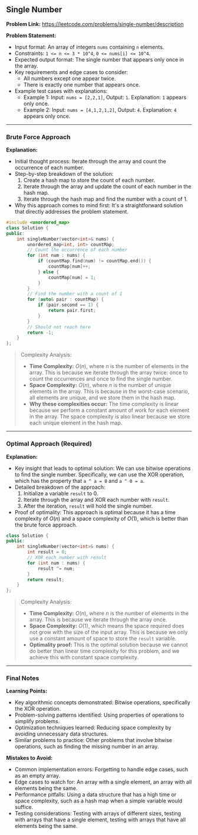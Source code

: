 ## Single Number

**Problem Link:** https://leetcode.com/problems/single-number/description

**Problem Statement:**
- Input format: An array of integers `nums` containing `n` elements.
- Constraints: `1 <= n <= 3 * 10^4`, `0 <= nums[i] <= 10^4`.
- Expected output format: The single number that appears only once in the array.
- Key requirements and edge cases to consider: 
    - All numbers except one appear twice.
    - There is exactly one number that appears once.
- Example test cases with explanations: 
    - Example 1: Input: `nums = [2,2,1]`, Output: `1`. Explanation: `1` appears only once.
    - Example 2: Input: `nums = [4,1,2,1,2]`, Output: `4`. Explanation: `4` appears only once.

---

### Brute Force Approach

**Explanation:**
- Initial thought process: Iterate through the array and count the occurrence of each number.
- Step-by-step breakdown of the solution: 
    1. Create a hash map to store the count of each number.
    2. Iterate through the array and update the count of each number in the hash map.
    3. Iterate through the hash map and find the number with a count of 1.
- Why this approach comes to mind first: It's a straightforward solution that directly addresses the problem statement.

```cpp
#include <unordered_map>
class Solution {
public:
    int singleNumber(vector<int>& nums) {
        unordered_map<int, int> countMap;
        // Count the occurrence of each number
        for (int num : nums) {
            if (countMap.find(num) != countMap.end()) {
                countMap[num]++;
            } else {
                countMap[num] = 1;
            }
        }
        // Find the number with a count of 1
        for (auto& pair : countMap) {
            if (pair.second == 1) {
                return pair.first;
            }
        }
        // Should not reach here
        return -1;
    }
};
```

> Complexity Analysis:
> - **Time Complexity:** $O(n)$, where $n$ is the number of elements in the array. This is because we iterate through the array twice: once to count the occurrences and once to find the single number.
> - **Space Complexity:** $O(n)$, where $n$ is the number of unique elements in the array. This is because in the worst-case scenario, all elements are unique, and we store them in the hash map.
> - **Why these complexities occur:** The time complexity is linear because we perform a constant amount of work for each element in the array. The space complexity is also linear because we store each unique element in the hash map.

---

### Optimal Approach (Required)

**Explanation:**
- Key insight that leads to optimal solution: We can use bitwise operations to find the single number. Specifically, we can use the XOR operation, which has the property that `a ^ a = 0` and `a ^ 0 = a`.
- Detailed breakdown of the approach: 
    1. Initialize a variable `result` to 0.
    2. Iterate through the array and XOR each number with `result`.
    3. After the iteration, `result` will hold the single number.
- Proof of optimality: This approach is optimal because it has a time complexity of $O(n)$ and a space complexity of $O(1)$, which is better than the brute force approach.

```cpp
class Solution {
public:
    int singleNumber(vector<int>& nums) {
        int result = 0;
        // XOR each number with result
        for (int num : nums) {
            result ^= num;
        }
        return result;
    }
};
```

> Complexity Analysis:
> - **Time Complexity:** $O(n)$, where $n$ is the number of elements in the array. This is because we iterate through the array once.
> - **Space Complexity:** $O(1)$, which means the space required does not grow with the size of the input array. This is because we only use a constant amount of space to store the `result` variable.
> - **Optimality proof:** This is the optimal solution because we cannot do better than linear time complexity for this problem, and we achieve this with constant space complexity.

---

### Final Notes

**Learning Points:**
- Key algorithmic concepts demonstrated: Bitwise operations, specifically the XOR operation.
- Problem-solving patterns identified: Using properties of operations to simplify problems.
- Optimization techniques learned: Reducing space complexity by avoiding unnecessary data structures.
- Similar problems to practice: Other problems that involve bitwise operations, such as finding the missing number in an array.

**Mistakes to Avoid:**
- Common implementation errors: Forgetting to handle edge cases, such as an empty array.
- Edge cases to watch for: An array with a single element, an array with all elements being the same.
- Performance pitfalls: Using a data structure that has a high time or space complexity, such as a hash map when a simple variable would suffice.
- Testing considerations: Testing with arrays of different sizes, testing with arrays that have a single element, testing with arrays that have all elements being the same.
